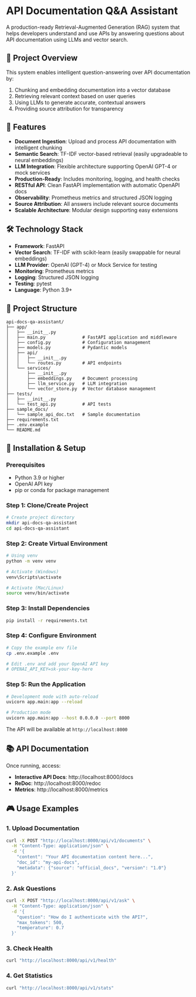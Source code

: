 # API Documentation Q&A Assistant

A production-ready Retrieval-Augmented Generation (RAG) system that helps developers understand and use APIs by answering questions about API documentation using LLMs and vector search.

## 🎯 Project Overview

This system enables intelligent question-answering over API documentation by:
1. Chunking and embedding documentation into a vector database
2. Retrieving relevant context based on user queries
3. Using LLMs to generate accurate, contextual answers
4. Providing source attribution for transparency

## 🚀 Features

- **Document Ingestion**: Upload and process API documentation with intelligent chunking
- **Semantic Search**: TF-IDF vector-based retrieval (easily upgradeable to neural embeddings)
- **LLM Integration**: Flexible architecture supporting OpenAI GPT-4 or mock services
- **Production-Ready**: Includes monitoring, logging, and health checks
- **RESTful API**: Clean FastAPI implementation with automatic OpenAPI docs
- **Observability**: Prometheus metrics and structured JSON logging
- **Source Attribution**: All answers include relevant source documents
- **Scalable Architecture**: Modular design supporting easy extensions

## 🛠️ Technology Stack

- **Framework**: FastAPI
- **Vector Search**: TF-IDF with scikit-learn (easily swappable for neural embeddings)
- **LLM Provider**: OpenAI (GPT-4) or Mock Service for testing
- **Monitoring**: Prometheus metrics
- **Logging**: Structured JSON logging
- **Testing**: pytest
- **Language**: Python 3.9+

## 📁 Project Structure

```
api-docs-qa-assistant/
├── app/
│   ├── __init__.py
│   ├── main.py              # FastAPI application and middleware
│   ├── config.py            # Configuration management
│   ├── models.py            # Pydantic models
│   ├── api/
│   │   ├── __init__.py
│   │   └── routes.py        # API endpoints
│   └── services/
│       ├── __init__.py
│       ├── embeddings.py    # Document processing
│       ├── llm_service.py   # LLM integration
│       └── vector_store.py  # Vector database management
├── tests/
│   ├── __init__.py
│   └── test_api.py          # API tests
├── sample_docs/
│   └── sample_api_doc.txt   # Sample documentation
├── requirements.txt
├── .env.example
└── README.md
```

## 🔧 Installation & Setup

### Prerequisites

- Python 3.9 or higher
- OpenAI API key
- pip or conda for package management

### Step 1: Clone/Create Project

```bash
# Create project directory
mkdir api-docs-qa-assistant
cd api-docs-qa-assistant
```

### Step 2: Create Virtual Environment

```bash
# Using venv
python -m venv venv

# Activate (Windows)
venv\Scripts\activate

# Activate (Mac/Linux)
source venv/bin/activate
```

### Step 3: Install Dependencies

```bash
pip install -r requirements.txt
```

### Step 4: Configure Environment

```bash
# Copy the example env file
cp .env.example .env

# Edit .env and add your OpenAI API key
# OPENAI_API_KEY=sk-your-key-here
```

### Step 5: Run the Application

```bash
# Development mode with auto-reload
uvicorn app.main:app --reload

# Production mode
uvicorn app.main:app --host 0.0.0.0 --port 8000
```

The API will be available at `http://localhost:8000`

## 📚 API Documentation

Once running, access:
- **Interactive API Docs**: http://localhost:8000/docs
- **ReDoc**: http://localhost:8000/redoc
- **Metrics**: http://localhost:8000/metrics

## 🎮 Usage Examples

### 1. Upload Documentation

```bash
curl -X POST "http://localhost:8000/api/v1/documents" \
  -H "Content-Type: application/json" \
  -d '{
    "content": "Your API documentation content here...",
    "doc_id": "my-api-docs",
    "metadata": {"source": "official_docs", "version": "1.0"}
  }'
```

### 2. Ask Questions

```bash
curl -X POST "http://localhost:8000/api/v1/ask" \
  -H "Content-Type: application/json" \
  -d '{
    "question": "How do I authenticate with the API?",
    "max_tokens": 500,
    "temperature": 0.7
  }'
```

### 3. Check Health

```bash
curl "http://localhost:8000/api/v1/health"
```

### 4. Get Statistics

```bash
curl "http://localhost:8000/api/v1/stats"
```


